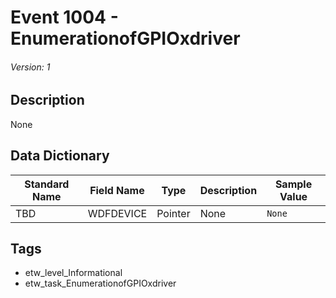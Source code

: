 # Event 1004 - EnumerationofGPIOxdriver
###### Version: 1

## Description
None

## Data Dictionary
|Standard Name|Field Name|Type|Description|Sample Value|
|---|---|---|---|---|
|TBD|WDFDEVICE|Pointer|None|`None`|

## Tags
* etw_level_Informational
* etw_task_EnumerationofGPIOxdriver